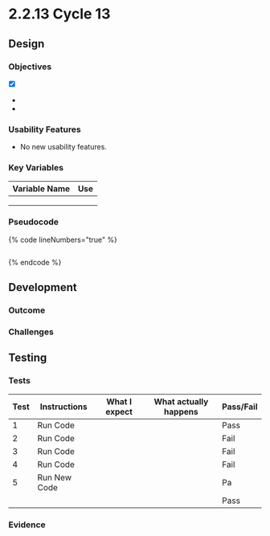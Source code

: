 # 2.2.13 Cycle 13

## Design

### Objectives



* [x] &#x20;
*
*

### Usability Features

* No new usability features.

### Key Variables

| Variable Name | Use |
| ------------- | --- |
|               |     |
|               |     |
|               |     |

### Pseudocode

{% code lineNumbers="true" %}
```
```
{% endcode %}

## Development

### Outcome



### Challenges



&#x20;

## Testing



### Tests

| Test | Instructions  | What I expect | What actually happens | Pass/Fail |
| ---- | ------------- | ------------- | --------------------- | --------- |
| 1    | Run Code      |               |                       | Pass      |
| 2    | Run Code      |               |                       | Fail      |
| 3    | Run Code      |               |                       | Fail      |
| 4    | Run Code      |               |                       | Fail      |
| 5    | Run New Code  |               |                       | Pa        |
|      |               |               |                       | Pass      |

### Evidence

<pre data-line-numbers><code><strong>
</strong>
</code></pre>
